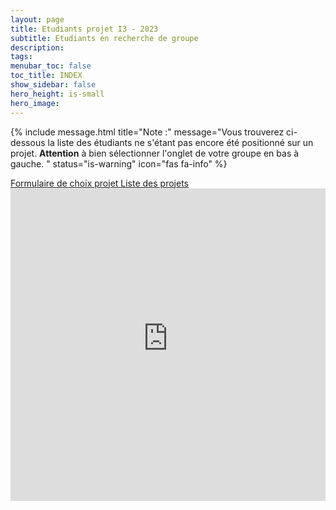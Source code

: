 ```yaml
---
layout: page
title: Etudiants projet I3 - 2023
subtitle: Etudiants en recherche de groupe
description: 
tags: 
menubar_toc: false
toc_title: INDEX
show_sidebar: false
hero_height: is-small
hero_image: 
---
```


{% 
include message.html 
title="Note :" 
message="Vous trouverez ci-dessous la liste des étudiants ne s'étant pas encore été positionné sur un projet. **Attention** à bien sélectionner l'onglet de votre groupe en bas à gauche. "
status="is-warning" 
icon="fas fa-info" 
%}

<a href="https://forms.office.com/e/H8QGQK8MXL" class="button is-warning is-rounded is-medium">
    <span class="icon">
      <i class="fas fa-wave-square"></i>
    </span>
    <span>Formulaire de choix projet</span>
</a>
<a href="../projets/projets" class="button is-info is-rounded is-medium">
    <span class="icon">
      <i class="fas fa-wave-square"></i>
    </span>
    <span>Liste des projets</span>
</a>

<iframe width="100%" height="500px" frameborder="0" scrolling="no" src="https://cloudlasalle.sharepoint.com/sites/TEAMS-AMS-PROJETI32-Admin/_layouts/15/Doc.aspx?sourcedoc={c2a22a36-4cd6-4c3f-a9d4-fa0d64f26c6c}&action=embedview&wdAllowInteractivity=False&wdHideGridlines=True&wdHideHeaders=True&wdInConfigurator=True&wdInConfigurator=True&edesNext=true&edrtees6=false&resen=false"></iframe>